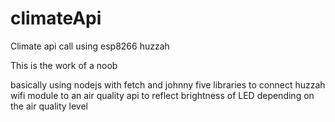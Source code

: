 # climateApi
Climate api call using esp8266 huzzah

This is the work of a noob

basically using nodejs with fetch and johnny five libraries to connect huzzah wifi module to an air quality api to reflect brightness of LED depending on the air quality level
